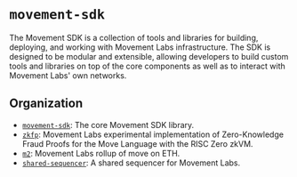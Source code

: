 # `movement-sdk`
The Movement SDK is a collection of tools and libraries for building, deploying, and working with Movement Labs infrastructure. The SDK is designed to be modular and extensible, allowing developers to build custom tools and libraries on top of the core components as well as to interact with Movement Labs' own networks.

## Organization
- [`movement-sdk`](./movement-sdk/): The core Movement SDK library.
- [`zkfp`](./zkfp/): Movement Labs experimental implementation of Zero-Knowledge Fraud Proofs for the Move Language with the RISC Zero zkVM.
- [`m2`](./m2/): Movement Labs rollup of move on ETH.
- [`shared-sequencer`](./shared-sequencer/): A shared sequencer for Movement Labs.